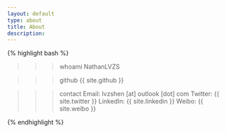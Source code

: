 ```yaml
---
layout: default
type: about
title: About
description: 
---
```


<section class="about-me inner">

<!--
<h1>
  <span class="hello">
    <em>Welcome</em> to <strong>NathanLVZS</strong>'s homepage.
  </span>
</h1>

<blockquote>
<p>
  欢迎来到我的一亩三分地。
</p>
</blockquote>

<p>
  <strong>Under construction =)</strong>
</p>
-->

<!-- <p>
  可以通过邮箱联系我，邮箱地址是<a href="mailto:{{ site.author.email }}">lvzshen [at] outlook [dot] com</a>。欢迎关注我的<a href="{{ site.twitter }}" title="Connect with me on Twitter">Twitter</a>，<a href="{{ site.linkedin }}" title="Connect with me on LinkedIn">LinkedIn</a>和<a href="{{ site.weibo }}" title="Connect with me on Weibo">Weibo</a>。
</p> -->

<div class="post">

{% highlight bash %}

>>> whoami
NathanLVZS

>>> github
{{ site.github }}

>>> contact
Email: lvzshen [at] outlook [dot] com
Twitter: {{ site.twitter }}
LinkedIn: {{ site.linkedin }}
Weibo: {{ site.weibo }}

{% endhighlight %}

</div>

<!--
<p>
  P.S.&nbsp;&nbsp;我的<a href="/stuff/books.html">豆瓣书单</a>
</p>
-->
  
</section>


